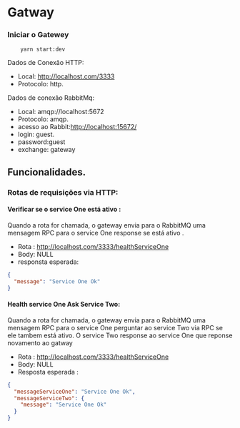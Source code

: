 # Gatway

### Iniciar o Gatewey

    	yarn start:dev

Dados de Conexão HTTP:

- Local: http://localhost.com/3333
- Protocolo: http.

Dados de conexão RabbitMq:

- Local: amqp://localhost:5672
- Protocolo: amqp.
- acesso ao Rabbit:[http://localhost:15672/](http://localhost:15672/)
- login: guest.
- password:guest
- exchange: gateway

## Funcionalidades.

### Rotas de requisições via HTTP:

#### Verificar se o service One está ativo :

Quando a rota for chamada, o gateway envia para o RabbitMQ uma mensagem RPC para o service One response se está ativo .

- Rota : http://localhost.com/3333/healthServiceOne
- Body: NULL
- responsta esperada:

```json
{
  "message": "Service One Ok"
}
```

#### Health service One Ask Service Two:

Quando a rota for chamada, o gateway envia para o RabbitMQ uma mensagem RPC para o service One perguntar ao service Two via RPC se ele tambem está ativo. O service Two response ao service One que reponse novamento ao gatway

- Rota : http://localhost.com/3333/healthServiceOne
- Body: NULL
- Resposta esperada :

```json
{
  "messageServiceOne": "Service One Ok",
  "messageServiceTwo": {
    "message": "Service One Ok"
  }
}
```
